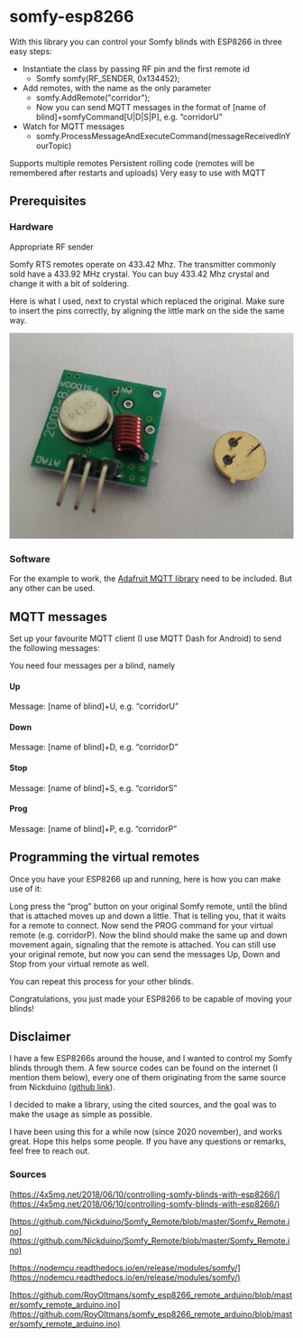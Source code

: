 # somfy-esp8266

With this library you can control your Somfy blinds with ESP8266 in three easy steps:

  - Instantiate the class by passing RF pin and the first remote id
    - Somfy somfy(RF_SENDER, 0x134452);
  - Add remotes, with the name as the only parameter
    - somfy.AddRemote("corridor");
    - Now you can send MQTT messages in the format of [name of blind]+somfyCommand[U|D|S|P], e.g. “corridorU”
  - Watch for MQTT messages
    - somfy.ProcessMessageAndExecuteCommand(messageReceivedInYourTopic)


Supports multiple remotes
Persistent rolling code (remotes will be remembered after restarts and uploads)
Very easy to use with MQTT

## Prerequisites
### Hardware
Appropriate RF sender

Somfy RTS remotes operate on 433.42 Mhz. The transmitter commonly sold have a 433.92 MHz crystal. You can buy 433.42 Mhz crystal and change it with a bit of soldering.

Here is what I used, next to crystal which replaced the original. Make sure to insert the pins correctly, by aligning the little mark on the side the same way.

![A common RF transmitter](RF-transmitter.jpg)

### Software

For the example to work, the [Adafruit MQTT library](https://github.com/adafruit/Adafruit_MQTT_Library) need to be included. But any other can be used.

## MQTT messages

Set up your favourite MQTT client (I use MQTT Dash for Android) to send the following messages:

You need four messages per a blind, namely

#### Up
Message:  [name of blind]+U, e.g. “corridorU”
#### Down
Message:  [name of blind]+D, e.g. “corridorD”
#### Stop
Message:  [name of blind]+S, e.g. “corridorS”
#### Prog
Message:  [name of blind]+P, e.g. “corridorP”

## Programming the virtual remotes
Once you have your ESP8266 up and running, here is how you can make use of it:

Long press  the “prog”  button on your original Somfy remote, until the blind that is attached moves up and down a little. That is telling you, that it waits for a remote to connect. Now send the PROG command for your virtual remote (e.g. corridorP). Now the blind should make the same up and down movement again, signaling that the remote is attached. You can still use your original remote, but now you can send the messages Up, Down and Stop from your virtual remote as well.

You can repeat this process for your other blinds. 

Congratulations, you just made your ESP8266 to be capable of moving your blinds!
## Disclaimer

I have a few ESP8266s around the house, and I wanted to control my Somfy blinds through them. A few source codes can be found on the internet (I mention them below), every one of them originating from the same source from Nickduino ([github link](https://github.com/Nickduino/Somfy_Remote)).

I decided to make a library, using the cited sources, and the goal was to make the usage as simple as possible.

I have been using this for a while now (since 2020 november), and works great.
Hope this helps some people. If you have any questions or remarks, feel free to reach out.

### Sources

[https://4x5mg.net/2018/06/10/controlling-somfy-blinds-with-esp8266/](https://4x5mg.net/2018/06/10/controlling-somfy-blinds-with-esp8266/)

[https://github.com/Nickduino/Somfy_Remote/blob/master/Somfy_Remote.ino](https://github.com/Nickduino/Somfy_Remote/blob/master/Somfy_Remote.ino)

[https://nodemcu.readthedocs.io/en/release/modules/somfy/](https://nodemcu.readthedocs.io/en/release/modules/somfy/)

[https://github.com/RoyOltmans/somfy_esp8266_remote_arduino/blob/master/somfy_remote_arduino.ino](https://github.com/RoyOltmans/somfy_esp8266_remote_arduino/blob/master/somfy_remote_arduino.ino)
